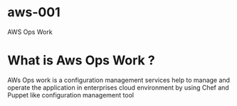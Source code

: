 # aws-001
AWS Ops Work

# What is Aws Ops Work ? 
AWs Ops work is a configuration management services help to manage and operate the application in enterprises cloud environment by using Chef and Puppet like configuration management tool
